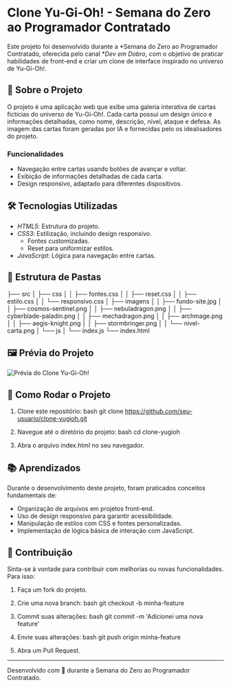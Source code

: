 # Clone Yu-Gi-Oh! - Semana do Zero ao Programador Contratado

Este projeto foi desenvolvido durante a *Semana do Zero ao Programador Contratado, oferecida pelo canal **Dev em Dobro*, com o objetivo de praticar habilidades de front-end e criar um clone de interface inspirado no universo de Yu-Gi-Oh!.

## 🌟 Sobre o Projeto

O projeto é uma aplicação web que exibe uma galeria interativa de cartas fictícias do universo de Yu-Gi-Oh!. Cada carta possui um design único e informações detalhadas, como nome, descrição, nível, ataque e defesa. As imagem das cartas foram geradas por IA e fornecidas pelo os idealisadores do projeto. 

### Funcionalidades
- Navegação entre cartas usando botões de avançar e voltar.
- Exibição de informações detalhadas de cada carta.
- Design responsivo, adaptado para diferentes dispositivos.

## 🛠️ Tecnologias Utilizadas

- *HTML5*: Estrutura do projeto.
- *CSS3*: Estilização, incluindo design responsivo.
  - Fontes customizadas.
  - Reset para uniformizar estilos.
- *JavaScript*: Lógica para navegação entre cartas.

## 📂 Estrutura de Pastas


├── src
│   ├── css
│   │   ├── fontes.css
│   │   ├── reset.css
│   │   ├── estilo.css
│   │   └── responsivo.css
│   ├── imagens
│   │   ├── fundo-site.jpg
│   │   ├── cosmos-sentinel.png
│   │   ├── nebuladragon.png
│   │   ├── cyberblade-paladin.png
│   │   ├── mechadragon.png
│   │   ├── archmage.png
│   │   ├── aegis-knight.png
│   │   ├── stormbringer.png
│   │   └── nivel-carta.png
│   └── js
│       └── index.js
└── index.html


## 🖼️ Prévia do Projeto

![Prévia do Clone Yu-Gi-Oh!](src\imagens\exemplo.projeto.png)

## 🚀 Como Rodar o Projeto

1. Clone este repositório:
   bash
   git clone https://github.com/seu-usuario/clone-yugioh.git
   
2. Navegue até o diretório do projeto:
   bash
   cd clone-yugioh
   
3. Abra o arquivo index.html no seu navegador.

## 📚 Aprendizados

Durante o desenvolvimento deste projeto, foram praticados conceitos fundamentais de:

- Organização de arquivos em projetos front-end.
- Uso de design responsivo para garantir acessibilidade.
- Manipulação de estilos com CSS e fontes personalizadas.
- Implementação de lógica básica de interação com JavaScript.

## 🤝 Contribuição

Sinta-se à vontade para contribuir com melhorias ou novas funcionalidades. Para isso:

1. Faça um fork do projeto.
2. Crie uma nova branch:
   bash
   git checkout -b minha-feature
   
3. Commit suas alterações:
   bash
   git commit -m 'Adicionei uma nova feature'
   
4. Envie suas alterações:
   bash
   git push origin minha-feature
   
5. Abra um Pull Request.

---

Desenvolvido com 💖 durante a Semana do Zero ao Programador Contratado.
